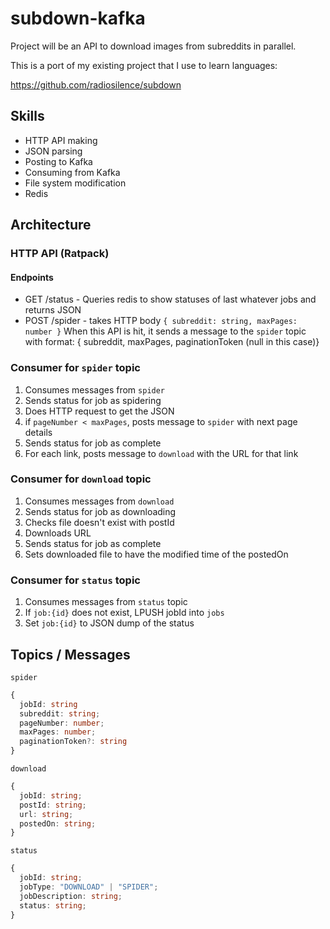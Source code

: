# subdown-kafka

Project will be an API to download images from subreddits in parallel.

This is a port of my existing project that I use to learn languages:

https://github.com/radiosilence/subdown

## Skills

- HTTP API making
- JSON parsing
- Posting to Kafka
- Consuming from Kafka
- File system modification
- Redis

## Architecture

### HTTP API (Ratpack)

#### Endpoints

- GET /status - Queries redis to show statuses of last whatever jobs and returns JSON
- POST /spider - takes HTTP body `{ subreddit: string, maxPages: number }`
  When this API is hit, it sends a message to the `spider` topic with format:
  { subreddit, maxPages, paginationToken (null in this case)}

### Consumer for `spider` topic

1. Consumes messages from `spider`
2. Sends status for job as spidering
3. Does HTTP request to get the JSON
4. if `pageNumber < maxPages`, posts message to `spider` with next page details
5. Sends status for job as complete
6. For each link, posts message to `download` with the URL for that link

### Consumer for `download` topic

1. Consumes messages from `download`
2. Sends status for job as downloading
3. Checks file doesn't exist with postId
4. Downloads URL
5. Sends status for job as complete
6. Sets downloaded file to have the modified time of the postedOn

### Consumer for `status` topic

1. Consumes messages from `status` topic
2. If `job:{id}` does not exist, LPUSH jobId into `jobs`
3. Set `job:{id}` to JSON dump of the status

## Topics / Messages

`spider`

```ts
{
  jobId: string
  subreddit: string;
  pageNumber: number;
  maxPages: number;
  paginationToken?: string
}
```

`download`

```ts
{
  jobId: string;
  postId: string;
  url: string;
  postedOn: string;
}
```

`status`

```ts
{
  jobId: string;
  jobType: "DOWNLOAD" | "SPIDER";
  jobDescription: string;
  status: string;
}
```
